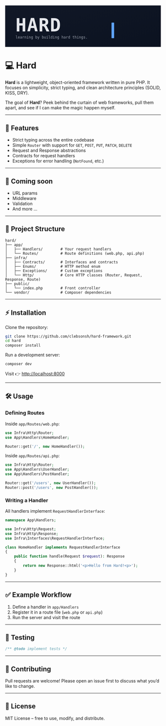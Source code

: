 <p align="center">
    <svg width="1200" height="320" viewBox="0 0 1200 320" xmlns="http://www.w3.org/2000/svg" role="img" aria-label="HARD framework banner">
      <defs>
        <linearGradient id="g" x1="0" y1="0" x2="1" y2="1">
          <stop offset="0" stop-color="#111827"/>
          <stop offset="1" stop-color="#0B1220"/>
        </linearGradient>
      </defs>
      <rect width="100%" height="100%" fill="url(#g)"/>
      <!-- wordmark -->
      <text x="80" y="200"
            font-family="JetBrains Mono, 'Fira Code', monospace"
            font-size="140"
            font-weight="800"
            letter-spacing="4"
            fill="#E5E7EB">HARD</text>
      <!-- minimal block cursor -->
      <rect x="820" y="132" width="20" height="120" rx="3" fill="#60A5FA" />
      <!-- subtitle -->
      <text x="80" y="255"
            font-family="JetBrains Mono, 'Fira Code', monospace"
            font-size="28"
            fill="#9CA3AF">learning by building hard things.</text>
    </svg>
</p>

# 💻 Hard

**Hard** is a lightweight, object-oriented framework written in pure PHP.
It focuses on simplicity, strict typing, and clean architecture principles (SOLID, KISS, DRY).

The goal of **Hard**? Peek behind the curtain of web frameworks, pull them apart, and see if I can make the magic happen myself.

---

## 🚀 Features

* Strict typing across the entire codebase
* Simple `Router` with support for `GET`, `POST`, `PUT`, `PATCH`, `DELETE`
* Request and Response abstractions
* Contracts for request handlers
* Exceptions for error handling (`NotFound`, etc.)

---

## 🔮 Coming soon

* URL params
* Middleware
* Validation
* And more ...

---

## 📂 Project Structure

```
hard/
├── app/
│   ├── Handlers/        # Your request handlers
│   └── Routes/          # Route definitions (web.php, api.php)
├── infra/
│   ├── Contracts/       # Interfaces and contracts
│   ├── Enums/           # HTTP method enum
│   ├── Exceptions/      # Custom exceptions
│   └── Http/            # Core HTTP classes (Router, Request, Response, Route)
├── public/
│   └── index.php        # Front controller
└── vendor/              # Composer dependencies
```

---

## ⚡ Installation

Clone the repository:

```bash
git clone https://github.com/clebsonsh/hard-framework.git
cd hard
composer install
```

Run a development server:

```bash
composer dev
```

Visit 👉 [http://localhost:8000](http://localhost:8000)

---

## 🛠 Usage

### Defining Routes

Inside `app/Routes/web.php`:

```php
use Infra\Http\Router;
use App\Handlers\HomeHandler;

Router::get('/', new HomeHandler());
```

Inside `app/Routes/api.php`:

```php
use Infra\Http\Router;
use App\Handlers\UserHandler;
use App\Handlers\PostHandler;

Router::get('/users', new UserHandler());
Router::post('/users', new PostHandler());
```

### Writing a Handler

All handlers implement `RequestHandlerInterface`:

```php
namespace App\Handlers;

use Infra\Http\Request;
use Infra\Http\Response;
use Infra\Interfaces\RequestHandlerInterface;

class HomeHandler implements RequestHandlerInterface
{
    public function handle(Request $request): Response
    {
        return new Response::html('<p>Hello from Hard!<p>');
    }
}
```

---

## ✅ Example Workflow

1. Define a handler in `app/Handlers`
2. Register it in a route file (`web.php` or `api.php`)
3. Run the server and visit the route

---

## 🧪 Testing

```php
/** @todo implement tests */
```

---

## 🤝 Contributing

Pull requests are welcome!
Please open an issue first to discuss what you’d like to change.

---

## 📜 License

MIT License – free to use, modify, and distribute.

